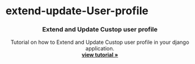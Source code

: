 # extend-update-User-profile


<p align="center">
    

  <h3 align="center">Extend and Update Custop user profile</h3>

  <p align="center">
    Tutorial on how to Extend and Update Custop user profile in your django application.
    <br />
    <a href="https://www.thedjangoguy.com/post/extend-the-user-and-update-the-user-profile/"><strong>view tutorial »</strong></a>
    <br />
  </p>
</p>
